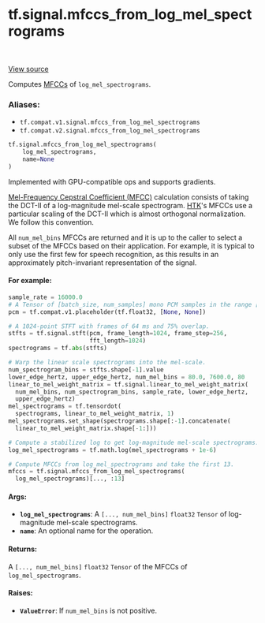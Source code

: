 <div itemscope itemtype="http://developers.google.com/ReferenceObject">
<meta itemprop="name" content="tf.signal.mfccs_from_log_mel_spectrograms" />
<meta itemprop="path" content="Stable" />
</div>

# tf.signal.mfccs_from_log_mel_spectrograms

<!-- Insert buttons -->

<table class="tfo-notebook-buttons tfo-api" align="left">
</table>

<a target="_blank" href="/code/stable/tensorflow/python/ops/signal/mfcc_ops.py">View source</a>



<!-- Start diff -->
Computes [MFCCs][mfcc] of `log_mel_spectrograms`.

### Aliases:

* `tf.compat.v1.signal.mfccs_from_log_mel_spectrograms`
* `tf.compat.v2.signal.mfccs_from_log_mel_spectrograms`


``` python
tf.signal.mfccs_from_log_mel_spectrograms(
    log_mel_spectrograms,
    name=None
)
```



<!-- Placeholder for "Used in" -->

Implemented with GPU-compatible ops and supports gradients.

[Mel-Frequency Cepstral Coefficient (MFCC)][mfcc] calculation consists of
taking the DCT-II of a log-magnitude mel-scale spectrogram. [HTK][htk]'s MFCCs
use a particular scaling of the DCT-II which is almost orthogonal
normalization. We follow this convention.

All `num_mel_bins` MFCCs are returned and it is up to the caller to select
a subset of the MFCCs based on their application. For example, it is typical
to only use the first few for speech recognition, as this results in
an approximately pitch-invariant representation of the signal.

#### For example:



```python
sample_rate = 16000.0
# A Tensor of [batch_size, num_samples] mono PCM samples in the range [-1, 1].
pcm = tf.compat.v1.placeholder(tf.float32, [None, None])

# A 1024-point STFT with frames of 64 ms and 75% overlap.
stfts = tf.signal.stft(pcm, frame_length=1024, frame_step=256,
                       fft_length=1024)
spectrograms = tf.abs(stfts)

# Warp the linear scale spectrograms into the mel-scale.
num_spectrogram_bins = stfts.shape[-1].value
lower_edge_hertz, upper_edge_hertz, num_mel_bins = 80.0, 7600.0, 80
linear_to_mel_weight_matrix = tf.signal.linear_to_mel_weight_matrix(
  num_mel_bins, num_spectrogram_bins, sample_rate, lower_edge_hertz,
  upper_edge_hertz)
mel_spectrograms = tf.tensordot(
  spectrograms, linear_to_mel_weight_matrix, 1)
mel_spectrograms.set_shape(spectrograms.shape[:-1].concatenate(
  linear_to_mel_weight_matrix.shape[-1:]))

# Compute a stabilized log to get log-magnitude mel-scale spectrograms.
log_mel_spectrograms = tf.math.log(mel_spectrograms + 1e-6)

# Compute MFCCs from log_mel_spectrograms and take the first 13.
mfccs = tf.signal.mfccs_from_log_mel_spectrograms(
  log_mel_spectrograms)[..., :13]
```

#### Args:


* <b>`log_mel_spectrograms`</b>: A `[..., num_mel_bins]` `float32` `Tensor` of
  log-magnitude mel-scale spectrograms.
* <b>`name`</b>: An optional name for the operation.

#### Returns:

A `[..., num_mel_bins]` `float32` `Tensor` of the MFCCs of
`log_mel_spectrograms`.



#### Raises:


* <b>`ValueError`</b>: If `num_mel_bins` is not positive.

[mfcc]: https://en.wikipedia.org/wiki/Mel-frequency_cepstrum
[htk]: https://en.wikipedia.org/wiki/HTK_(software)